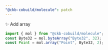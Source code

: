 ```yaml
---
"@ckb-cobuild/molecule": patch
---
```


:sparkles: Add array

```ts
import { mol } from "@ckb-cobuild/molecule";
const Byte32 = mol.byteArray("Byte32", 32);
const Point = mol.array("Point", Byte32, 2);
```
